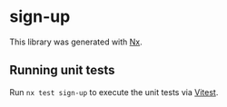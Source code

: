 # sign-up

This library was generated with [Nx](https://nx.dev).

## Running unit tests

Run `nx test sign-up` to execute the unit tests via [Vitest](https://vitest.dev/).
